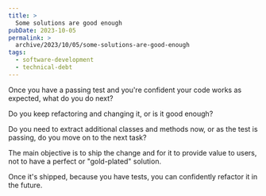 ```yaml
---
title: >
  Some solutions are good enough
pubDate: 2023-10-05
permalink: >
  archive/2023/10/05/some-solutions-are-good-enough
tags:
  - software-development
  - technical-debt
---
```


Once you have a passing test and you're confident your code works as expected, what do you do next?

Do you keep refactoring and changing it, or is it good enough?

Do you need to extract additional classes and methods now, or as the test is passing, do you move on to the next task?

The main objective is to ship the change and for it to provide value to users, not to have a perfect or "gold-plated" solution.

Once it's shipped, because you have tests, you can confidently refactor it in the future.
